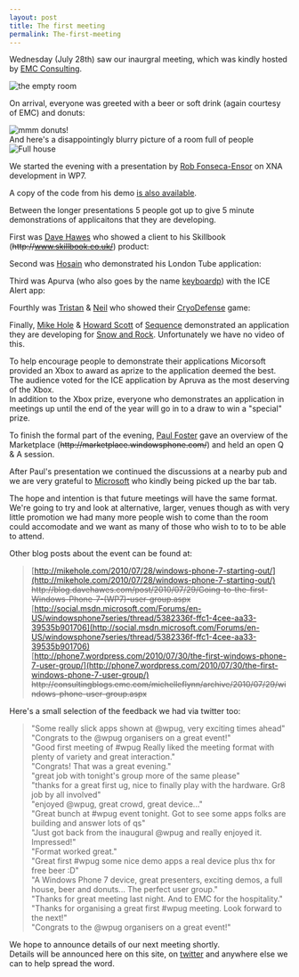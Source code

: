 ```yaml
---
layout: post
title: The first meeting
permalink: The-first-meeting
---
```


Wednesday (July 28th) saw our inaurgral meeting, which was kindly hosted by [EMC Consulting](http://uk.emc.com/services/emc-consulting.htm).

![the empty room](https://mrlacey.github.io/winappsldn/images/DSC02553.JPG "the empty room")

On arrival, everyone was greeted with a beer or soft drink (again courtesy of EMC) and donuts:

![mmm donuts!](https://mrlacey.github.io/winappsldn/images/DSC02555.JPG "mmm donuts!")  
And here's a disappointingly blurry picture of a room full of people  
![Full house](https://mrlacey.github.io/winappsldn/images/DSC02557.JPG "Full house")

We started the evening with a presentation by [Rob Fonseca-Ensor](http://twitter.com/robfe) on XNA development in WP7.

A copy of the code from his demo [is also available](https://mrlacey.github.io/winappsldn/assets/Game1.cs).

Between the longer presentations 5 people got up to give 5 minute demonstrations of applicaitons that they are developing.

First was [Dave Hawes](http://twitter.com/davehawes) who showed a client to his Skillbook (~~http&#58;&#47;&#47;www.skillbook.co.uk/~~) product:  
  
Second was [Hosain](http://twitter.com/hosainnet) who demonstrated his London Tube application:  
  
Third was Apurva (who also goes by the name [keyboardp](http://twitter.com/keyboardp)) with the ICE Alert app:  
  
Fourthly was [Tristan](http://twitter.com/treeuk) & [Neil](http://twitter.com/DukeOfMuppets) who showed their [CryoDefense](http://www.cryodefense.com/) game:  
  
Finally, [Mike Hole](http://twitter.com/mikehole) & [Howard Scott](http://twitter.com/howard_scott) of [Sequence](http://twitter.com/Sequence_Agency) demonstrated an application they are developing for [Snow and Rock](http://www.snowandrock.com/). Unfortunately we have no video of this.

To help encourage people to demonstrate their applications Micorsoft provided an Xbox to award as aprize to the application deemed the best. The audience voted for the ICE application by Apruva as the most deserving of the Xbox.  
In addition to the Xbox prize, everyone who demonstrates an application in meetings up until the end of the year will go in to a draw to win a "special" prize.

To finish the formal part of the evening, [Paul Foster](http://twitter.com/paulfo) gave an overview of the Marketplace (~~http&#58;&#47;&#47;marketplace.windowsphone.com/~~) and held an open Q & A session.

After Paul's presentation we continued the discussions at a nearby pub and we are very grateful to [Microsoft](http://www.microsoft.com/en/gb/default.aspx) who kindly being picked up the bar tab.

The hope and intention is that future meetings will have the same format. We're going to try and look at alternative, larger, venues though as with very little promotion we had many more people wish to come than the room could accomodate and we want as many of those who wish to to to be able to attend.

Other blog posts about the event can be found at:

> [http://mikehole.com/2010/07/28/windows-phone-7-starting-out/](http://mikehole.com/2010/07/28/windows-phone-7-starting-out/)  
> ~~http&#58;&#47;&#47;blog.davehawes.com/post/2010/07/29/Going-to-the-first-Windows-Phone-7-(WP7)-user-group.aspx~~  
> [http://social.msdn.microsoft.com/Forums/en-US/windowsphone7series/thread/5382336f-ffc1-4cee-aa33-39535b901706](http://social.msdn.microsoft.com/Forums/en-US/windowsphone7series/thread/5382336f-ffc1-4cee-aa33-39535b901706)  
> [http://phone7.wordpress.com/2010/07/30/the-first-windows-phone-7-user-group/](http://phone7.wordpress.com/2010/07/30/the-first-windows-phone-7-user-group/)  
> ~~http&#58;&#47;&#47;consultingblogs.emc.com/michelleflynn/archive/2010/07/29/windows-phone-user-group.aspx~~

Here's a small selection of the feedback we had via twitter too:

> "Some really slick apps shown at @wpug, very exciting times ahead"  
> "Congrats to the @wpug organisers on a great event!"  
> "Good first meeting of #wpug Really liked the meeting format with plenty of variety and great interaction."  
> "Congrats! That was a great evening."  
> "great job with tonight's group more of the same please"  
> "thanks for a great first ug, nice to finally play with the hardware. Gr8 job by all involved"  
> "enjoyed @wpug, great crowd, great device..."  
> "Great bunch at #wpug event tonight. Got to see some apps folks are building and answer lots of qs"  
> "Just got back from the inaugural @wpug and really enjoyed it. Impressed!"  
> "Format worked great."  
> "Great first #wpug some nice demo apps a real device plus thx for free beer :D"  
> "A Windows Phone 7 device, great presenters, exciting demos, a full house, beer and donuts... The perfect user group."  
> "Thanks for great meeting last night. And to EMC for the hospitality."  
> "Thanks for organising a great first #wpug meeting. Look forward to the next!"  
> "Congrats to the @wpug organisers on a great event!"

We hope to announce details of our next meeting shortly.  
Details will be announced here on this site, on [twitter](http://twitter.com/wpug) and anywhere else we can to help spread the word.
